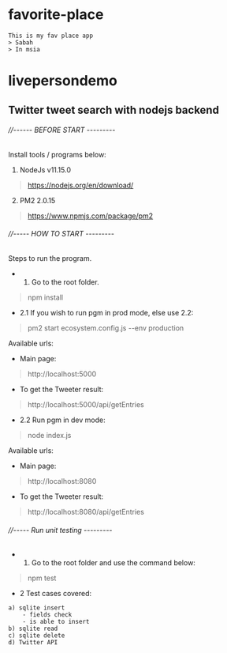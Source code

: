 # favorite-place

```
This is my fav place app
> Sabah
> In msia

```




# livepersondemo
##  Twitter tweet search with nodejs backend

###### //------ BEFORE START ---------
Install tools / programs below:
1. NodeJs v11.15.0
> https://nodejs.org/en/download/

2. PM2 2.0.15
> https://www.npmjs.com/package/pm2


######  //-----  HOW TO START ---------
Steps to run the program.

- 1. Go to the root folder. 
> npm install

- 2.1 If you wish to run pgm in prod mode, else use 2.2:
> pm2 start ecosystem.config.js --env production

Available urls:
- Main page: 
> http://localhost:5000
- To get the Tweeter result: 
> http://localhost:5000/api/getEntries


- 2.2 Run pgm in dev mode:
> node index.js

Available urls:
- Main page: 
> http://localhost:8080
- To get the Tweeter result: 
> http://localhost:8080/api/getEntries


######  //-----  Run unit testing ---------
- 1. Go to the root folder and use the command below:
> npm test

- 2 Test cases covered:
```
a) sqlite insert
	- fields check
	- is able to insert
b) sqlite read
c) sqlite delete
d) Twitter API
```

